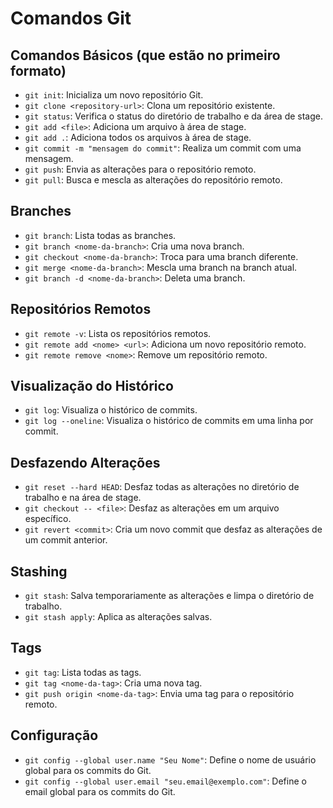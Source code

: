 # Comandos Git

## Comandos Básicos (que estão no primeiro formato)
- `git init`: Inicializa um novo repositório Git.
- `git clone <repository-url>`: Clona um repositório existente.
- `git status`: Verifica o status do diretório de trabalho e da área de stage.
- `git add <file>`: Adiciona um arquivo à área de stage.
- `git add .`: Adiciona todos os arquivos à área de stage.
- `git commit -m "mensagem do commit"`: Realiza um commit com uma mensagem.
- `git push`: Envia as alterações para o repositório remoto.
- `git pull`: Busca e mescla as alterações do repositório remoto.

## Branches
- `git branch`: Lista todas as branches.
- `git branch <nome-da-branch>`: Cria uma nova branch.
- `git checkout <nome-da-branch>`: Troca para uma branch diferente.
- `git merge <nome-da-branch>`: Mescla uma branch na branch atual.
- `git branch -d <nome-da-branch>`: Deleta uma branch.

## Repositórios Remotos
- `git remote -v`: Lista os repositórios remotos.
- `git remote add <nome> <url>`: Adiciona um novo repositório remoto.
- `git remote remove <nome>`: Remove um repositório remoto.

## Visualização do Histórico
- `git log`: Visualiza o histórico de commits.
- `git log --oneline`: Visualiza o histórico de commits em uma linha por commit.

## Desfazendo Alterações
- `git reset --hard HEAD`: Desfaz todas as alterações no diretório de trabalho e na área de stage.
- `git checkout -- <file>`: Desfaz as alterações em um arquivo específico.
- `git revert <commit>`: Cria um novo commit que desfaz as alterações de um commit anterior.

## Stashing
- `git stash`: Salva temporariamente as alterações e limpa o diretório de trabalho.
- `git stash apply`: Aplica as alterações salvas.

## Tags
- `git tag`: Lista todas as tags.
- `git tag <nome-da-tag>`: Cria uma nova tag.
- `git push origin <nome-da-tag>`: Envia uma tag para o repositório remoto.

## Configuração
- `git config --global user.name "Seu Nome"`: Define o nome de usuário global para os commits do Git.
- `git config --global user.email "seu.email@exemplo.com"`: Define o email global para os commits do Git.
